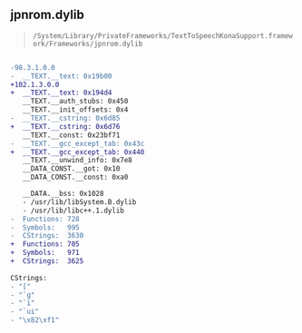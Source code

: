 ## jpnrom.dylib

> `/System/Library/PrivateFrameworks/TextToSpeechKonaSupport.framework/Frameworks/jpnrom.dylib`

```diff

-98.3.1.0.0
-  __TEXT.__text: 0x19b00
+102.1.3.0.0
+  __TEXT.__text: 0x194d4
   __TEXT.__auth_stubs: 0x450
   __TEXT.__init_offsets: 0x4
-  __TEXT.__cstring: 0x6d85
+  __TEXT.__cstring: 0x6d76
   __TEXT.__const: 0x23bf71
-  __TEXT.__gcc_except_tab: 0x43c
+  __TEXT.__gcc_except_tab: 0x440
   __TEXT.__unwind_info: 0x7e8
   __DATA_CONST.__got: 0x10
   __DATA_CONST.__const: 0xa0

   __DATA.__bss: 0x1028
   - /usr/lib/libSystem.B.dylib
   - /usr/lib/libc++.1.dylib
-  Functions: 728
-  Symbols:   995
-  CStrings:  3630
+  Functions: 705
+  Symbols:   971
+  CStrings:  3625
 
CStrings:
- "["
- "`g"
- "`i"
- "`ui"
- "\x82\xf1"

```
